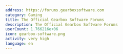 ```yaml
---
address: https://forums.gearboxsoftware.com
category: Gaming
title: The Official Gearbox Software Forums
description: The Official Gearbox Software Forums
userCount: 1.766216e+06
icon: gearbox-software.png
activity: very high
language: en
---
```

